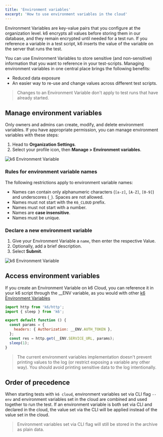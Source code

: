 ```yaml
---
title: 'Environment variables'
excerpt: 'How to use environment variables in the cloud'
---
```


Environment Variables are key-value pairs that you configure at the organization level.
k6 encrypts all values before storing them in our database, and they remain encrypted until needed for a test run.
If you reference a variable in a test script, k6 inserts the value of the variable on the server that runs the test.

You can use Environment Variables to store sensitive (and non-sensitive) information that you want to reference in your test-scripts. Managing environment variables in one central place brings the following benefits:
- Reduced data exposure
- An easier way to re-use and change values across different test scripts.

> Changes to an Environment Variable don't apply to test runs that have already started.

## Manage environment variables

Only owners and admins can create, modify, and delete environment variables.
If you have appropriate permission, you can manage environment variables with these steps:
1. Head to **Organization Settings**.
2. Select your profile icon, then **Manage > Environment variables**.

![k6 Environment Variable](./images/envvars/environment-variables.png)

### Rules for environment variable names

The following restrictions apply to environment variable names:
- Names can contain only alphanumeric characters (`[a-z]`, `[A-Z]`, `[0-9]`) and underscores (`_`). Spaces are not allowed.
- Names must not start with the `K6_CLOUD` prefix.
- Names must not start with a number.
- Names are **case insensitive**.
- Names must be unique.

### Declare a new environment variable

1. Give your Environment Variable a `name`, then enter the respective Value.
2. Optionally, add a brief description.
3. Select **Submit**.

![k6 Environment Variable](./images/envvars/create-environment-variable.png)

## Access environment variables

If you create an Environment Variable on k6 Cloud, you can reference it in your k6 script through the __ENV variable, as you would with other [k6 Environment Variables](/using-k6/environment-variables/)

```javascript
import http from 'k6/http';
import { sleep } from 'k6';

export default function () {
  const params = {
    headers: { Authorization: __ENV.AUTH_TOKEN },
  };
  const res = http.get(__ENV.SERVICE_URL, params);
  sleep(1);
}
```

<Blockquote mod="warning">
The current environment variables implementation doesn't prevent printing values to the log (or restrict exposing a variable any other way). You should avoid printing sensitive data to the log intentionally.
</Blockquote>

## Order of precedence

When starting tests with `k6 cloud`, environment variables set via CLI flag `--env` and environment variables set in the cloud are combined and used together to run the test. If an environment variable is both set via CLI and declared in the cloud, the value set via the CLI will be applied instead of the value set in the cloud.

<Blockquote mod="warning">
Environment variables set via CLI flag will still be stored in the archive as plain data.
</Blockquote>
